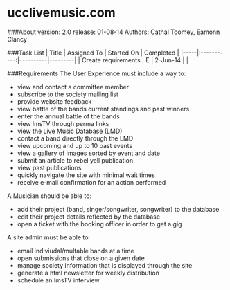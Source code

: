 ucclivemusic.com
============
###About
version: 2.0
release: 01-08-14
Authors: Cathal Toomey, Eamonn Clancy

###Task List
| Title | Assigned To | Started On | Completed |
|-----|:-----------:|----------|---------|
| Create requirements | E | 2-Jun-14 | |

###Requirements
The User Experience must include a way to:
- view and contact a committee member
- subscribe to the society mailing list
- provide website feedback
- view battle of the bands current standings and past winners
- enter the annual battle of the bands
- view lmsTV through perma links
- view the Live Music Database (LMD)
- contact a band directly through the LMD
- view upcoming and up to 10 past events
- view a gallery of images sorted by event and date
- submit an article to rebel yell publication
- view past publications
- quickly navigate the site with minimal wait times
- receive e-mail confirmation for an action performed

A Musician should be able to:
- add their project (band, singer/songwriter, songwriter) to the database
- edit their project details reflected by the database
- open a ticket with the booking officer in order to get a gig

A site admin must be able to:
- email indiviudal/multable bands at a time
- open submissions that close on a given date
- manage society information that is displayed through the site
- generate a html newsletter for weekly distribution
- schedule an lmsTV interview
